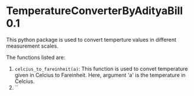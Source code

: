 # TemperatureConverterByAdityaBill 0.1
This python package is used to convert temperture values in different measurement scales.

The functions listed are:

1) `celcius_to_fareinheit(a)`: This function is used to convet temperature given in Celcius to Fareinheit. Here, argument 'a' is the temperature in Celcius.
2) ``
